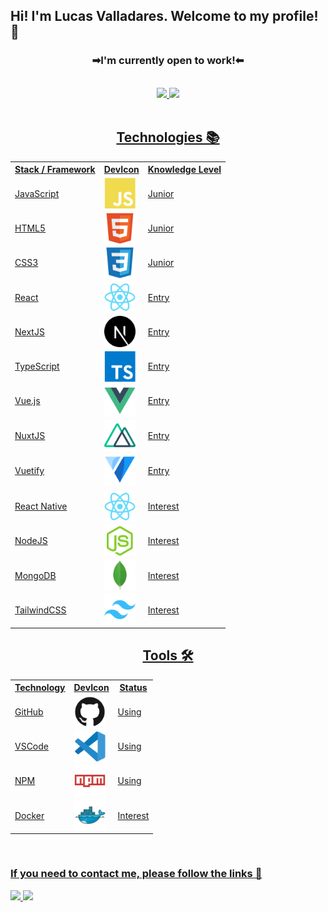 ## Hi! I'm Lucas Valladares. Welcome to my profile! 📌

<div style="display: inline_block;" align="center">
  <h3>➡I'm currently open to work!⬅</h3>
</div>

<br>

<div style="display: inline_block;" align="center">
  <a href="https://github.com/lucasnwvalladares">
  <img height="180em" src="https://github-readme-stats.vercel.app/api?username=lucasnwvalladares&show_icons=true&theme=tokyonight&include_all_commits=true&count_private=true"/>
  <img height="180em" src="https://github-readme-stats.vercel.app/api/top-langs/?username=lucasnwvalladares&layout=compact&langs_count=6&theme=tokyonight"/>
</div>

<br>

<div style="display: inline_block;" align="center">
  <h2>Technologies 📚</h2>
  <table>
    <tr>
      <th>Stack / Framework</th>
      <th>DevIcon</th>
      <th>Knowledge Level</th>
    </tr>
    <tr>
      <td>JavaScript</td>
      <td><img align="center" alt="Js" height="50" width="50" src="https://raw.githubusercontent.com/devicons/devicon/master/icons/javascript/javascript-plain.svg"></td>
      <td>Junior</td>
    </tr>
    <tr>
      <td>HTML5</td>
      <td><img align="center" alt="HTML" height="50" width="50" src="https://raw.githubusercontent.com/devicons/devicon/master/icons/html5/html5-original.svg"></td>
      <td>Junior</td>
    </tr>
    <tr>
      <td>CSS3</td>
      <td><img align="center" alt="CSS" height="50" width="50" src="https://raw.githubusercontent.com/devicons/devicon/master/icons/css3/css3-original.svg"></td>
      <td>Junior</td>
    </tr>
    <tr>
      <td>React</td>
      <td><img align="center" alt="React" height="50" width="50" src="https://github.com/devicons/devicon/blob/master/icons/react/react-original.svg"></td>
      <td>Entry</td>
    </tr>
    <tr>
      <td>NextJS</td>
      <td><img align="center" alt="NextJS" height="50" width="50" src="https://github.com/devicons/devicon/blob/master/icons/nextjs/nextjs-original.svg"></td>
      <td>Entry</td>
    </tr>
    <tr>
      <td>TypeScript</td>
      <td><img align="center" alt="TypeScript" height="50" width="50" src="https://github.com/devicons/devicon/blob/master/icons/typescript/typescript-plain.svg"></td>
      <td>Entry</td>
    </tr>
    <tr>
      <td>Vue.js</td>
      <td><img align="center" alt="Vue.js" height="50" width="50" src="https://github.com/devicons/devicon/blob/master/icons/vuejs/vuejs-original.svg"></td>
      <td>Entry</td>
    </tr>
    <tr>
      <td>NuxtJS</td>
      <td><img align="center" alt="NuxtJS" height="50" width="50" src="https://github.com/devicons/devicon/blob/master/icons/nuxtjs/nuxtjs-original.svg"></td>
      <td>Entry</td>
    </tr>
    <tr>
      <td>Vuetify</td>
      <td><img align="Vuetify" alt="NuxtJS" height="50" width="50" src="https://github.com/devicons/devicon/blob/master/icons/vuetify/vuetify-original.svg"></td>
      <td>Entry</td>
    </tr>
    <tr>
      <td>React Native</td>
      <td><img align="center" alt="React" height="50" width="50" src="https://github.com/devicons/devicon/blob/master/icons/react/react-original.svg"></td>
      <td>Interest</td>
    </tr>
    <tr>
      <td>NodeJS</td>
      <td><img align="center" alt="Node.js" height="50" width="50" src="https://github.com/devicons/devicon/blob/master/icons/nodejs/nodejs-original.svg"></td>
      <td>Interest</td>
    </tr>
    <tr>
      <td>MongoDB</td>
      <td><img align="center" alt="MongoDB" height="50" width="50" src="https://github.com/devicons/devicon/blob/master/icons/mongodb/mongodb-original.svg"></td>
      <td>Interest</td>
    </tr>
    <tr>
      <td>TailwindCSS</td>
      <td><img align="center" alt="Tailwind" height="50" width="50" src="https://github.com/devicons/devicon/blob/master/icons/tailwindcss/tailwindcss-plain.svg"></td>
      <td>Interest</td>
    </tr>
  </table>
</div>
  
<div style="display: inline_block" align="center">
  <h2>Tools 🛠</h2>
  <table>
    <tr>
      <th>Technology</th>
      <th>DevIcon</th>
      <th>Status</th>
    </tr>
    <tr>
      <td>GitHub</td>
      <td><img align="center" alt="GitHub" height="50" width="50" src="https://github.com/devicons/devicon/blob/master/icons/github/github-original.svg"></td>
      <td>Using</td>
    </tr>
    <tr>
      <td>VSCode</td>
      <td><img align="center" alt="VSCode" height="50" width="50" src="https://github.com/devicons/devicon/blob/master/icons/vscode/vscode-original.svg"></td>
      <td>Using</td>
    </tr>
    <tr>
      <td>NPM</td>
      <td><img align="center" alt="NPM" height="50" width="50" src="https://github.com/devicons/devicon/blob/master/icons/npm/npm-original-wordmark.svg"></td>
      <td>Using</td>
    </tr>
    <tr>
      <td>Docker</td>
      <td><img align="center" alt="Docker" height="50" width="50" src="https://github.com/devicons/devicon/blob/master/icons/docker/docker-original.svg"></td>
      <td>Interest</td>
    </tr>
  </table>
</div>

<br>

### If you need to contact me, please follow the links 📩

<div> 
  <a 
    href="https://www.linkedin.com/in/lucas-valladares/" 
    target="_blank"
  >
    <img src="https://img.shields.io/badge/-LinkedIn-%230077B5?style=for-the-badge&logo=linkedin&logoColor=white" target="_blank">
  </a>
  <a href="mailto:lucasnwvalladares@gmail.com">
    <img src="https://img.shields.io/badge/-Gmail-%23333?style=for-the-badge&logo=gmail&logoColor=white" target="_blank">
  </a>
</div>
